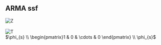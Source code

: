 ## ARMA ssf
<img src="https://latex.codecogs.com/gif.latex?Z&space;\begin{pmatrix}&space;1&space;&&space;0&space;&&space;\cdots&space;&&space;0&space;\end{pmatrix}" 
title="Z" />
<br><br>
<img src="https://latex.codecogs.com/gif.latex?T\left&space;(&space;t&space;\right&space;)=\begin{pmatrix}&space;0&space;&&space;1&space;&&space;0&space;&&space;\cdots&space;&&space;0\\&space;0&space;&&space;0&space;&&space;1&space;&&space;\cdots&space;&&space;0\\&space;\vdots&space;&&space;\vdots&space;&&space;\vdots&space;&&space;\ddots&space;&&space;\vdots\\&space;0&space;&&space;0&space;&&space;0&space;&&space;\cdots&space;&&space;1\\&space;-\phi_{r}&space;&&space;\cdots&space;&&space;\cdots&space;&&space;\cdots&space;&&space;-\phi_{1}&space;\end{pmatrix}" title="T" />
<br>
$\phi_{s}
\\
\begin{pmatrix}1 & 0 & \cdots & 0 \end{pmatrix}
\\
\phi_{s}$
